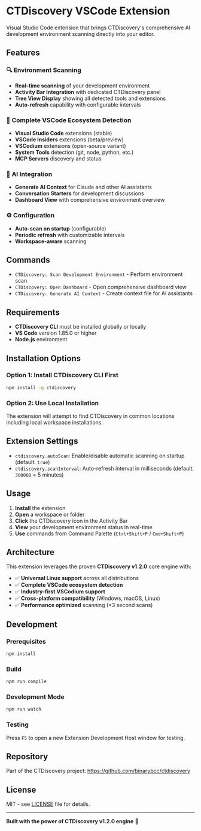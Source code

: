 # CTDiscovery VSCode Extension

Visual Studio Code extension that brings CTDiscovery's comprehensive AI development environment scanning directly into your editor.

## Features

### 🔍 **Environment Scanning**
- **Real-time scanning** of your development environment
- **Activity Bar Integration** with dedicated CTDiscovery panel
- **Tree View Display** showing all detected tools and extensions
- **Auto-refresh** capability with configurable intervals

### 🎯 **Complete VSCode Ecosystem Detection**
- **Visual Studio Code** extensions (stable)
- **VSCode Insiders** extensions (beta/preview)  
- **VSCodium** extensions (open-source variant)
- **System Tools** detection (git, node, python, etc.)
- **MCP Servers** discovery and status

### 🤖 **AI Integration**
- **Generate AI Context** for Claude and other AI assistants
- **Conversation Starters** for development discussions
- **Dashboard View** with comprehensive environment overview

### ⚙️ **Configuration**
- **Auto-scan on startup** (configurable)
- **Periodic refresh** with customizable intervals
- **Workspace-aware** scanning

## Commands

- `CTDiscovery: Scan Development Environment` - Perform environment scan
- `CTDiscovery: Open Dashboard` - Open comprehensive dashboard view
- `CTDiscovery: Generate AI Context` - Create context file for AI assistants

## Requirements

- **CTDiscovery CLI** must be installed globally or locally
- **VS Code** version 1.85.0 or higher
- **Node.js** environment

## Installation Options

### Option 1: Install CTDiscovery CLI First
```bash
npm install -g ctdiscovery
```

### Option 2: Use Local Installation
The extension will attempt to find CTDiscovery in common locations including local workspace installations.

## Extension Settings

- `ctdiscovery.autoScan`: Enable/disable automatic scanning on startup (default: `true`)
- `ctdiscovery.scanInterval`: Auto-refresh interval in milliseconds (default: `300000` = 5 minutes)

## Usage

1. **Install** the extension
2. **Open** a workspace or folder
3. **Click** the CTDiscovery icon in the Activity Bar
4. **View** your development environment status in real-time
5. **Use** commands from Command Palette (`Ctrl+Shift+P` / `Cmd+Shift+P`)

## Architecture

This extension leverages the proven **CTDiscovery v1.2.0** core engine with:
- ✅ **Universal Linux support** across all distributions
- ✅ **Complete VSCode ecosystem detection** 
- ✅ **Industry-first VSCodium support**
- ✅ **Cross-platform compatibility** (Windows, macOS, Linux)
- ✅ **Performance optimized** scanning (<3 second scans)

## Development

### Prerequisites
```bash
npm install
```

### Build
```bash
npm run compile
```

### Development Mode
```bash
npm run watch
```

### Testing
Press `F5` to open a new Extension Development Host window for testing.

## Repository

Part of the CTDiscovery project: https://github.com/binarybcc/ctdiscovery

## License

MIT - see [LICENSE](../LICENSE) file for details.

---

**Built with the power of CTDiscovery v1.2.0 engine** 🚀